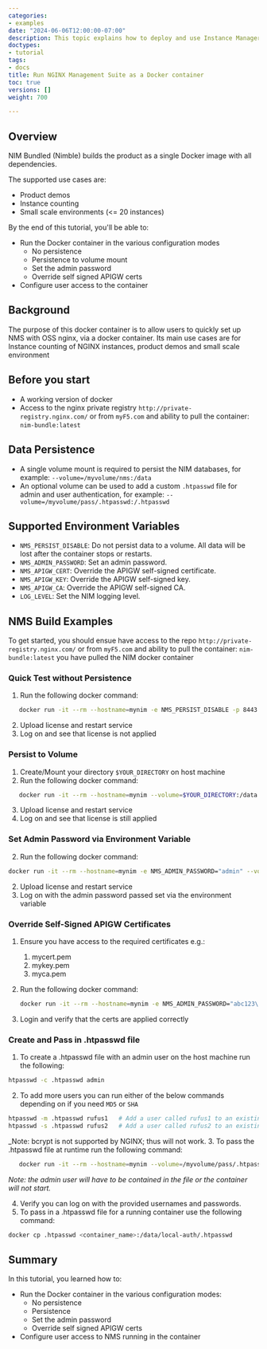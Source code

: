 ```yaml
---
categories:
- examples
date: "2024-06-06T12:00:00-07:00"
description: This topic explains how to deploy and use Instance Manager with containers.
doctypes:
- tutorial
tags:
- docs
title: Run NGINX Management Suite as a Docker container
toc: true
versions: []
weight: 700

---
```


## Overview

NIM Bundled (Nimble) builds the product as a single Docker image with all dependencies.

The supported use cases are:
* Product demos
* Instance counting
* Small scale environments (<= 20 instances)

By the end of this tutorial, you'll be able to:
* Run the Docker container in the various configuration modes
    * No persistence
    * Persistence to volume mount
    * Set the admin password
    * Override self signed APIGW certs
* Configure user access to the container

## Background

The purpose of this docker container is to allow users to quickly set up NMS with OSS nginx, via a docker container. 
Its main use cases are for Instance counting of NGINX instances, product demos and small scale environment

## Before you start

- A working version of docker
- Access to the nginx private registry `http://private-registry.nginx.com/` or from  `myF5.com`  and ability to pull the container: `nim-bundle:latest`

## Data Persistence

- A single volume mount is required to persist the NIM databases, for example: `--volume=/myvolume/nms:/data`
- An optional volume can be used to add a custom `.htpasswd` file for admin and user authentication, for example: `--volume=/myvolume/pass/.htpasswd:/.htpasswd`

## Supported Environment Variables

- `NMS_PERSIST_DISABLE`: Do not persist data to a volume. All data will be lost after the container stops or restarts.
- `NMS_ADMIN_PASSWORD`: Set an admin password.
- `NMS_APIGW_CERT`: Override the APIGW self-signed certificate.
- `NMS_APIGW_KEY`: Override the APIGW self-signed key.
- `NMS_APIGW_CA`: Override the APIGW self-signed CA.
- `LOG_LEVEL`: Set the NIM logging level.

## NMS Build Examples

To get started, you should ensue have access to the repo `http://private-registry.nginx.com/` or from  `myF5.com` and ability to pull the container: `nim-bundle:latest`
you have pulled the NIM docker container

### Quick Test without Persistence

1. Run the following docker command:
  ```bash 
     docker run -it --rm --hostname=mynim -e NMS_PERSIST_DISABLE -p 8443:443 nginxdevopssvcs.azurecr.io/indigo-tools-docker/platform/nim-bundled-poc/nim-bundle:latest
   ```
2. Upload license and restart service
3. Log on and see that license is not applied

### Persist to Volume

1. Create/Mount your directory `$YOUR_DIRECTORY` on host machine
2. Run the following docker command: 
```bash 
   docker run -it --rm --hostname=mynim --volume=$YOUR_DIRECTORY:/data -p 8443:443 nginxdevopssvcs.azurecr.io/indigo-tools-docker/platform/nim-bundled-poc/nim-bundle:latest
   ```
3. Upload license and restart service
4. Log on and see that license is still applied

### Set Admin Password via Environment Variable

2. Run the following docker command: 
```bash 
docker run -it --rm --hostname=mynim -e NMS_ADMIN_PASSWORD="admin" --volume=/myvolume/nms:/data -p 8443:443 nginxdevopssvcs.azurecr.io/indigo-tools-docker/platform/nim-bundled-poc/nim-bundle:latest
```
2. Upload license and restart service
4. Log on with the admin password passed set via the environment variable

### Override Self-Signed APIGW Certificates

1. Ensure you have access to the required certificates e.g.:
    1. mycert.pem
    2. mykey.pem
    3. myca.pem
2. Run the following docker command:

   ```bash 
   docker run -it --rm --hostname=mynim -e NMS_ADMIN_PASSWORD="abc123\!@" -e NMS_APIGW_CERT="$(cat mycert.pem)" -e NMS_APIGW_KEY="$(cat mykey.pem)" -e NMS_APIGW_CA="$(cat myca.pem)" --volume=/myvolume/nms:/data -p 8443:443 nginxdevopssvcs.azurecr.io/indigo-tools-docker/platform/nim-bundled-poc/nim-bundle:latest
   ```

3. Login and verify that the certs are applied correctly


### Create and Pass in .htpasswd file

1. To create a .htpasswd file with an admin user on the host machine run the following: 
  ```bash 
  htpasswd -c .htpasswd admin
  ```
2. To add more users you can run either of the below commands depending on if you need `MD5` or `SHA`
 ```bash
 htpasswd -m .htpasswd rufus1   # Add a user called rufus1 to an existing .htpasswd file - this will hash in MD5 with -m
 htpasswd -s .htpasswd rufus2   # Add a user called rufus2 to an existing .htpasswd file - this will hash in SHA with -s
 ```
   _Note: bcrypt is not supported by NGINX; thus will not work.
3. To pass the .htpasswd file at runtime run the following command: 
```bash
   docker run -it --rm --hostname=mynim --volume=/myvolume/pass/.htpasswd:/.htpasswd --volume=/myvolume/nms:/data -p 8443:443 nim-bundle:latest
```
_Note: the admin user will have to be contained in the file or the container will not start._

4. Verify you can log on with the provided usernames and passwords.
5. To pass in a .htpasswd file for a running container use the following command: 
```bash 
docker cp .htpasswd <container_name>:/data/local-auth/.htpasswd
   ```


## Summary

In this tutorial, you learned how to:

* Run the Docker container in the various configuration modes:
  * No persistence
  * Persistence
  * Set the admin password
  * Override self signed APIGW certs
* Configure user access to NMS running in the container

